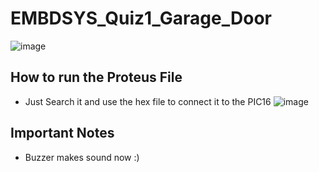 # EMBDSYS_Quiz1_Garage_Door
![image](https://github.com/kenaniscoding/EMBDSYS_Quiz1_Garage_Door/assets/112913035/ba339433-dc35-4dbc-9948-162b33457ac8)

## How to run the Proteus File
- Just Search it and use the hex file to connect it to the PIC16
![image](https://github.com/kenaniscoding/EMBDSYS_Quiz1_Garage_Door/assets/112913035/c0274f18-1196-414c-9f93-581ab6836fc9)
## Important Notes
- Buzzer makes sound now :)
